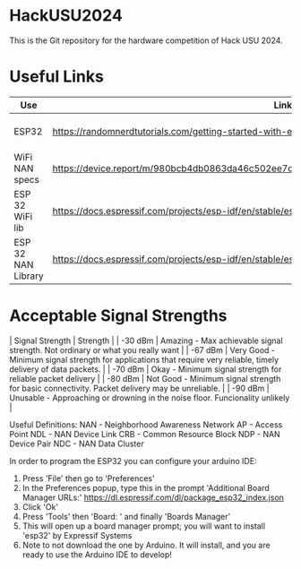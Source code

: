 # HackUSU2024
This is the Git repository for the hardware competition of Hack USU 2024.

# Useful Links

| Use | Link | Note |
|----------|----------|----------|
| ESP32   | https://randomnerdtutorials.com/getting-started-with-esp32/   | How to program the esp32   |
| WiFi NAN specs   | https://device.report/m/980bcb4db0863da46c502ee7c16a63f7606467778fe73fac7ffabcd3cfa5d207.pdf   | Nan Specification   |
|  ESP 32 WiFi lib  |  https://docs.espressif.com/projects/esp-idf/en/stable/esp32/api-reference/network/esp_wifi.html  | General library for WiFi with esp32 |
| ESP 32 NAN Library   | https://docs.espressif.com/projects/esp-idf/en/stable/esp32/api-reference/network/esp_nan.html   | ESP32 Specific docs  |

# Acceptable Signal Strengths

| Signal Strength | Strength |
| -30 dBm | Amazing - Max achievable signal strength. Not ordinary or what you really want |
| -67 dBm | Very Good - Minimum signal strength for applications that require very reliable, timely delivery of data packets. |
| -70 dBm | Okay - Minimum signal strength for reliable packet delivery |
| -80 dBm | Not Good - Minimum signal strength for basic connectivity. Packet delivery may be unreliable. |
| -90 dBm | Unusable - Approaching or drowning in the noise floor. Funcionality unlikely |

Useful Definitions:
NAN - Neighborhood Awareness Network
AP - Access Point
NDL - NAN Device Link
CRB - Common Resource Block
NDP - NAN Device Pair
NDC - NAN Data Cluster



In order to program the ESP32 you can configure your arduino IDE:
1. Press 'File' then go to 'Preferences'
2. In the Preferences popup, type this in the prompt 'Additional Board Manager URLs:'
    https://dl.espressif.com/dl/package_esp32_index.json
3. Click 'Ok'
4. Press 'Tools' then 'Board: ' and finally 'Boards Manager'
5. This will open up a board manager prompt; you will want to install 'esp32' by Expressif Systems
6. Note to not download the one by Arduino. It will install, and you are ready to use the Arduino IDE to develop!

